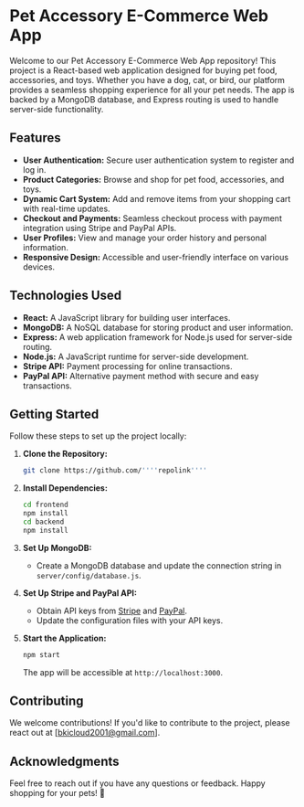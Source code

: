 # Pet Accessory E-Commerce Web App

Welcome to our Pet Accessory E-Commerce Web App repository! This project is a React-based web application designed for buying pet food, accessories, and toys. Whether you have a dog, cat, or bird, our platform provides a seamless shopping experience for all your pet needs. The app is backed by a MongoDB database, and Express routing is used to handle server-side functionality.

## Features

- **User Authentication:** Secure user authentication system to register and log in.
- **Product Categories:** Browse and shop for pet food, accessories, and toys.
- **Dynamic Cart System:** Add and remove items from your shopping cart with real-time updates.
- **Checkout and Payments:** Seamless checkout process with payment integration using Stripe and PayPal APIs.
- **User Profiles:** View and manage your order history and personal information.
- **Responsive Design:** Accessible and user-friendly interface on various devices.

## Technologies Used

- **React:** A JavaScript library for building user interfaces.
- **MongoDB:** A NoSQL database for storing product and user information.
- **Express:** A web application framework for Node.js used for server-side routing.
- **Node.js:** A JavaScript runtime for server-side development.
- **Stripe API:** Payment processing for online transactions.
- **PayPal API:** Alternative payment method with secure and easy transactions.

## Getting Started

Follow these steps to set up the project locally:

1. **Clone the Repository:**
   ```bash
   git clone https://github.com/''''repolink''''
   ```

2. **Install Dependencies:**
   ```bash
   cd frontend
   npm install
   cd backend
   npm install
   ```

3. **Set Up MongoDB:**
   - Create a MongoDB database and update the connection string in `server/config/database.js`.

4. **Set Up Stripe and PayPal API:**
   - Obtain API keys from [Stripe](https://stripe.com/docs/keys) and [PayPal](https://developer.paypal.com/docs/api-basics/api-credentials/).
   - Update the configuration files with your API keys.

5. **Start the Application:**
   ```bash
   npm start
   ```

   The app will be accessible at `http://localhost:3000`.

## Contributing

We welcome contributions! If you'd like to contribute to the project, please react out at [bkicloud2001@gmail.com].

## Acknowledgments

Feel free to reach out if you have any questions or feedback. Happy shopping for your pets! 🐾
